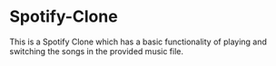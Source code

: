 # Spotify-Clone
This is a Spotify Clone which has a basic functionality of playing and switching the songs in the provided music file.
